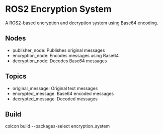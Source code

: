 # ROS2 Encryption System

A ROS2-based encryption and decryption system using Base64 encoding.

## Nodes
- publisher_node: Publishes original messages
- encryption_node: Encodes messages using Base64
- decryption_node: Decodes Base64 messages

## Topics
- original_message: Original text messages
- encrypted_message: Base64 encoded messages  
- decrypted_message: Decoded messages

## Build
colcon build --packages-select encryption_system
